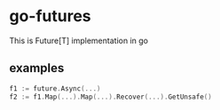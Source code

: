 # go-futures
This is Future[T] implementation in go
## examples
```go
f1 := future.Async(...)
f2 := f1.Map(...).Map(...).Recover(...).GetUnsafe()
```
